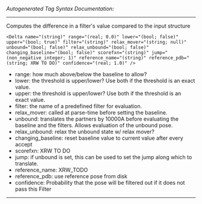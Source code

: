 _Autogenerated Tag Syntax Documentation:_

---
Computes the difference in a filter's value compared to the input structure

```
<Delta name="(string)" range="(real; 0.0)" lower="(bool; false)" upper="(bool; true)" filter="(string)" relax_mover="(string; null)" unbound="(bool; false)" relax_unbound="(bool; false)" changing_baseline="(bool; false)" scorefxn="(string)" jump="(non_negative_integer; 1)" reference_name="(string)" reference_pdb="(string; XRW TO DO)" confidence="(real; 1.0)" />
```

-   range: how much above/below the baseline to allow?
-   lower: the threshold is upper/lower? Use both if the threshold is an exact value.
-   upper: the threshold is upper/lower? Use both if the threshold is an exact value.
-   filter: the name of a predefined filter for evaluation.
-   relax_mover: called at parse-time before setting the baseline.
-   unbound: translates the partners by 10000A before evaluating the baseline and the filters. Allows evaluation of the unbound pose.
-   relax_unbound: relax the unbound state w/ relax mover?
-   changing_baseline: reset baseline value to current value after every accept
-   scorefxn: XRW TO DO
-   jump: if unbound is set, this can be used to set the jump along which to translate.
-   reference_name: XRW_TODO
-   reference_pdb: use reference pose from disk
-   confidence: Probability that the pose will be filtered out if it does not pass this Filter

---
